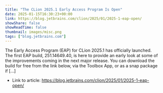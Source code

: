 ```yaml
---
title: "The CLion 2025.1 Early Access Program Is Open"
date: 2025-01-15T16:30:23+00:00
link: https://blog.jetbrains.com/clion/2025/01/2025-1-eap-open/
showShare: false
showReadTime: false
thumbnail: images/misc.png
tags: ["blog.jetbrains.com"]
---
```

The Early Access Program (EAP) for CLion 2025.1 has officially launched. The first EAP build, 251.14649.40, is here to provide an early look at some of the improvements coming in the next major release. You can download the build for free from the link below, via the Toolbox App, or as a snap package if […]

- Link to article: https://blog.jetbrains.com/clion/2025/01/2025-1-eap-open/